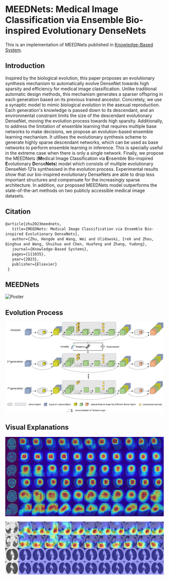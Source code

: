 # MEEDNets: Medical Image Classification via Ensemble Bio-inspired Evolutionary DenseNets

This is an implementation of MEEDNets published in [Knowledge-Based System](https://www.sciencedirect.com/science/article/pii/S0950705123007852).

## Introduction
Inspired by the biological evolution, this paper proposes an evolutionary synthesis mechanism to automatically evolve DenseNet towards high sparsity and efficiency for medical image classification. Unlike traditional automatic design methods, this mechanism generates a sparser offspring in each generation based on its previous trained ancestor. Concretely, we use a synaptic model to mimic biological evolution in the asexual reproduction. Each generation's knowledge is passed down to its descendant, and an environmental constraint limits the size of the descendant evolutionary DenseNet, moving the evolution process towards high sparsity. Additionally, to address the limitation of ensemble learning that requires multiple base networks to make decisions, we propose an evolution-based ensemble learning mechanism. It utilises the evolutionary synthesis scheme to generate highly sparse descendant networks, which can be used as base networks to perform ensemble learning in inference. This is specially useful in the extreme case when there is only a single network. Finally, we propose the MEEDNets (**M**edical Image Classification via **E**nsemble Bio-inspired **E**volutionary **D**ense**Nets**) model which consists of multiple evolutionary DenseNet-121s synthesised in the evolution process. Experimental results show that our bio-inspired evolutionary DenseNets are able to drop less important structures and compensate for the increasingly sparse architecture. In addition, our proposed MEEDNets model outperforms the state-of-the-art methods on two publicly accessible medical image datasets.

## Citation

    @article{zhu2023meednets,
       title={MEEDNets: Medical Image Classification via Ensemble Bio-inspired Evolutionary DenseNets},
       author={Zhu, Hengde and Wang, Wei and Ulidowski, Irek and Zhou, Qinghua and Wang, Shuihua and Chen, Huafeng and Zhang, Yudong},
       journal={Knowledge-Based Systems},
       pages={111035},
       year={2023},
       publisher={Elsevier}
     }

## MEEDNets

![Poster](figures/meednets.png)

## Evolution Process

![Poster](figures/evolution.png)

## Visual Explanations

![Poster](figures/gradcam_b.png)

![Poster](figures/gradcam_s.png)
